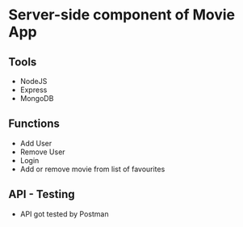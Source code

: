 # Server-side component of Movie App
## Tools
- NodeJS
- Express
- MongoDB


## Functions
- Add User
- Remove User
- Login 
- Add or remove movie from list of favourites  


## API - Testing 
- API got tested by Postman 